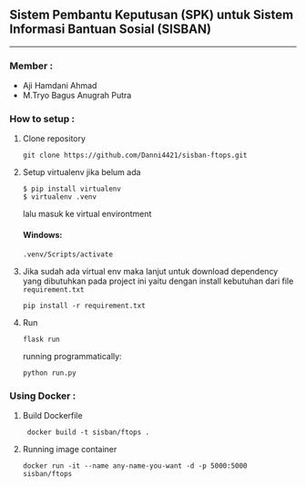## Sistem Pembantu Keputusan (SPK) untuk Sistem Informasi Bantuan Sosial (SISBAN)
<hr>

### Member : 

- Aji Hamdani Ahmad
- M.Tryo Bagus Anugrah Putra

### How to setup :

1. Clone repository
    ```commandline
    git clone https://github.com/Danni4421/sisban-ftops.git
    ```
2. Setup virtualenv jika belum ada
    ```shell
    $ pip install virtualenv
    $ virtualenv .venv
    ```
   lalu masuk ke virtual environtment
   
   #### Windows: 
   ```shell
   .venv/Scripts/activate
   ```

3. Jika sudah ada virtual env maka lanjut untuk download dependency yang dibutuhkan pada project ini yaitu dengan install kebutuhan dari file `requirement.txt`
    ```shell
    pip install -r requirement.txt
    ```
4. Run
   ```shell
   flask run
   ```
   running programmatically:
   ```shell
   python run.py
   ```

### Using Docker :
1. Build Dockerfile
   ```shell
    docker build -t sisban/ftops .
   ```

2. Running image container
   ```shell
   docker run -it --name any-name-you-want -d -p 5000:5000 sisban/ftops
   ```